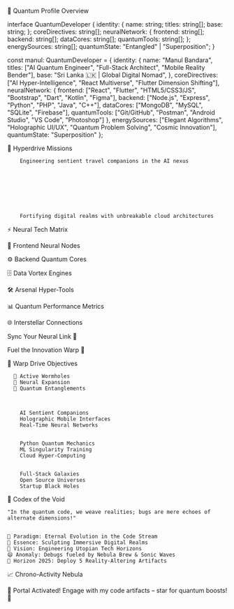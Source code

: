 
  
  
  
  


🌌 Quantum Profile Overview


interface QuantumDeveloper {
  identity: {
    name: string;
    titles: string[];
    base: string;
  };
  coreDirectives: string[];
  neuralNetwork: {
    frontend: string[];
    backend: string[];
    dataCores: string[];
    quantumTools: string[];
  };
  energySources: string[];
  quantumState: "Entangled" | "Superposition";
}

const manul: QuantumDeveloper = {
  identity: {
    name: "Manul Bandara",
    titles: ["AI Quantum Engineer", "Full-Stack Architect", "Mobile Reality Bender"],
    base: "Sri Lanka 🇱🇰 | Global Digital Nomad",
  },
  coreDirectives: ["AI Hyper-Intelligence", "React Multiverse", "Flutter Dimension Shifting"],
  neuralNetwork: {
    frontend: ["React", "Flutter", "HTML5/CSS3/JS", "Bootstrap", "Dart", "Kotlin", "Figma"],
    backend: ["Node.js", "Express", "Python", "PHP", "Java", "C++"],
    dataCores: ["MongoDB", "MySQL", "SQLite", "Firebase"],
    quantumTools: ["Git/GitHub", "Postman", "Android Studio", "VS Code", "Photoshop"]
  },
  energySources: ["Elegant Algorithms", "Holographic UI/UX", "Quantum Problem Solving", "Cosmic Innovation"],
  quantumState: "Superposition"
};


  


🚀 Hyperdrive Missions

  
    
      
        
        
        Engineering sentient travel companions in the AI nexus
        
        
        
        
      
      
        
        
        Fortifying digital realms with unbreakable cloud architectures
        
        
        
        
      
    
  



  


⚡ Neural Tech Matrix

  🎨 Frontend Neural Nodes
  
  ⚙️ Backend Quantum Cores
  
  🗄️ Data Vortex Engines
  
  🛠️ Arsenal Hyper-Tools
  



  


📊 Quantum Performance Metrics

  
  
  



  


🌐 Interstellar Connections

  Sync Your Neural Link 🤝
  
    
  
  
    
  
  
    
  
  
    
  
  
    
  
  
    
  
  
  Fuel the Innovation Warp 💫
  
    
  



  


🎯 Warp Drive Objectives

  
    
      🔭 Active Wormholes
      🌱 Neural Expansion
      👯 Quantum Entanglements
    
    
      
        AI Sentient Companions
        Holographic Mobile Interfaces
        Real-Time Neural Networks
      
      
        Python Quantum Mechanics
        ML Singularity Training
        Cloud Hyper-Computing
      
      
        Full-Stack Galaxies
        Open Source Universes
        Startup Black Holes
      
    
  



  


💭 Codex of the Void

  
    "In the quantum code, we weave realities; bugs are mere echoes of alternate dimensions!"
  
  
    🧠 Paradigm: Eternal Evolution in the Code Stream
    🎨 Essence: Sculpting Immersive Digital Realms
    🌟 Vision: Engineering Utopian Tech Horizons
    😄 Anomaly: Debugs fueled by Nebula Brew & Sonic Waves
    🎯 Horizon 2025: Deploy 5 Reality-Altering Artifacts
  



  


📈 Chrono-Activity Nebula

  



  



  🌟 Portal Activated!
  Engage with my code artifacts – star for quantum boosts! 🚀
  
  
